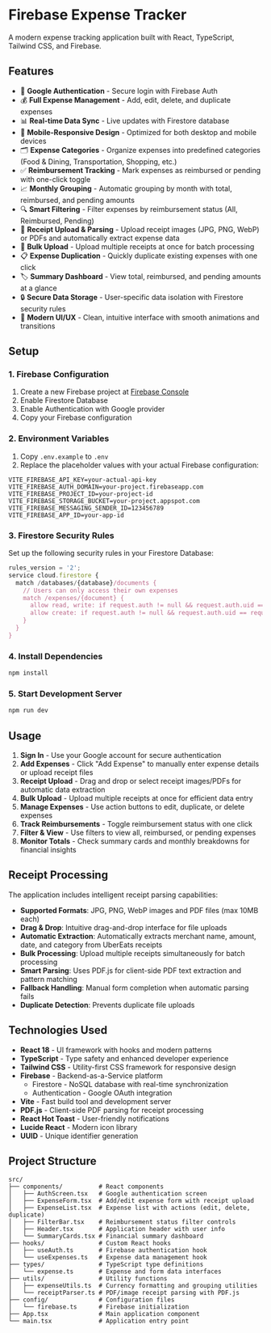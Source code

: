 # Firebase Expense Tracker

A modern expense tracking application built with React, TypeScript, Tailwind CSS, and Firebase.

## Features

- 🔐 **Google Authentication** - Secure login with Firebase Auth
- 💰 **Full Expense Management** - Add, edit, delete, and duplicate expenses
- 📊 **Real-time Data Sync** - Live updates with Firestore database
- 📱 **Mobile-Responsive Design** - Optimized for both desktop and mobile devices
- 🗂️ **Expense Categories** - Organize expenses into predefined categories (Food & Dining, Transportation, Shopping, etc.)
- ✅ **Reimbursement Tracking** - Mark expenses as reimbursed or pending with one-click toggle
- 📈 **Monthly Grouping** - Automatic grouping by month with total, reimbursed, and pending amounts
- 🔍 **Smart Filtering** - Filter expenses by reimbursement status (All, Reimbursed, Pending)
- 📄 **Receipt Upload & Parsing** - Upload receipt images (JPG, PNG, WebP) or PDFs and automatically extract expense data
- 🔄 **Bulk Upload** - Upload multiple receipts at once for batch processing
- 📋 **Expense Duplication** - Quickly duplicate existing expenses with one click
- 🏷️ **Summary Dashboard** - View total, reimbursed, and pending amounts at a glance
- 🔒 **Secure Data Storage** - User-specific data isolation with Firestore security rules
- 🎨 **Modern UI/UX** - Clean, intuitive interface with smooth animations and transitions

## Setup

### 1. Firebase Configuration

1. Create a new Firebase project at [Firebase Console](https://console.firebase.google.com)
2. Enable Firestore Database
3. Enable Authentication with Google provider
4. Copy your Firebase configuration

### 2. Environment Variables

1. Copy `.env.example` to `.env`
2. Replace the placeholder values with your actual Firebase configuration:

```env
VITE_FIREBASE_API_KEY=your-actual-api-key
VITE_FIREBASE_AUTH_DOMAIN=your-project.firebaseapp.com
VITE_FIREBASE_PROJECT_ID=your-project-id
VITE_FIREBASE_STORAGE_BUCKET=your-project.appspot.com
VITE_FIREBASE_MESSAGING_SENDER_ID=123456789
VITE_FIREBASE_APP_ID=your-app-id
```

### 3. Firestore Security Rules

Set up the following security rules in your Firestore Database:

```javascript
rules_version = '2';
service cloud.firestore {
  match /databases/{database}/documents {
    // Users can only access their own expenses
    match /expenses/{document} {
      allow read, write: if request.auth != null && request.auth.uid == resource.data.userId;
      allow create: if request.auth != null && request.auth.uid == request.resource.data.userId;
    }
  }
}
```

### 4. Install Dependencies

```bash
npm install
```

### 5. Start Development Server

```bash
npm run dev
```

## Usage

1. **Sign In** - Use your Google account for secure authentication
2. **Add Expenses** - Click "Add Expense" to manually enter expense details or upload receipt files
3. **Receipt Upload** - Drag and drop or select receipt images/PDFs for automatic data extraction
4. **Bulk Upload** - Upload multiple receipts at once for efficient data entry
5. **Manage Expenses** - Use action buttons to edit, duplicate, or delete expenses
6. **Track Reimbursements** - Toggle reimbursement status with one click
7. **Filter & View** - Use filters to view all, reimbursed, or pending expenses
8. **Monitor Totals** - Check summary cards and monthly breakdowns for financial insights

## Receipt Processing

The application includes intelligent receipt parsing capabilities:

- **Supported Formats**: JPG, PNG, WebP images and PDF files (max 10MB each)
- **Drag & Drop**: Intuitive drag-and-drop interface for file uploads
- **Automatic Extraction**: Automatically extracts merchant name, amount, date, and category from UberEats receipts
- **Bulk Processing**: Upload multiple receipts simultaneously for batch processing
- **Smart Parsing**: Uses PDF.js for client-side PDF text extraction and pattern matching
- **Fallback Handling**: Manual form completion when automatic parsing fails
- **Duplicate Detection**: Prevents duplicate file uploads

## Technologies Used

- **React 18** - UI framework with hooks and modern patterns
- **TypeScript** - Type safety and enhanced developer experience
- **Tailwind CSS** - Utility-first CSS framework for responsive design
- **Firebase** - Backend-as-a-Service platform
  - Firestore - NoSQL database with real-time synchronization
  - Authentication - Google OAuth integration
- **Vite** - Fast build tool and development server
- **PDF.js** - Client-side PDF parsing for receipt processing
- **React Hot Toast** - User-friendly notifications
- **Lucide React** - Modern icon library
- **UUID** - Unique identifier generation

## Project Structure

```
src/
├── components/          # React components
│   ├── AuthScreen.tsx   # Google authentication screen
│   ├── ExpenseForm.tsx  # Add/edit expense form with receipt upload
│   ├── ExpenseList.tsx  # Expense list with actions (edit, delete, duplicate)
│   ├── FilterBar.tsx    # Reimbursement status filter controls
│   ├── Header.tsx       # Application header with user info
│   └── SummaryCards.tsx # Financial summary dashboard
├── hooks/               # Custom React hooks
│   ├── useAuth.ts       # Firebase authentication hook
│   └── useExpenses.ts   # Expense data management hook
├── types/               # TypeScript type definitions
│   └── expense.ts       # Expense and form data interfaces
├── utils/               # Utility functions
│   ├── expenseUtils.ts  # Currency formatting and grouping utilities
│   └── receiptParser.ts # PDF/image receipt parsing with PDF.js
├── config/              # Configuration files
│   └── firebase.ts      # Firebase initialization
├── App.tsx              # Main application component
└── main.tsx             # Application entry point
```
